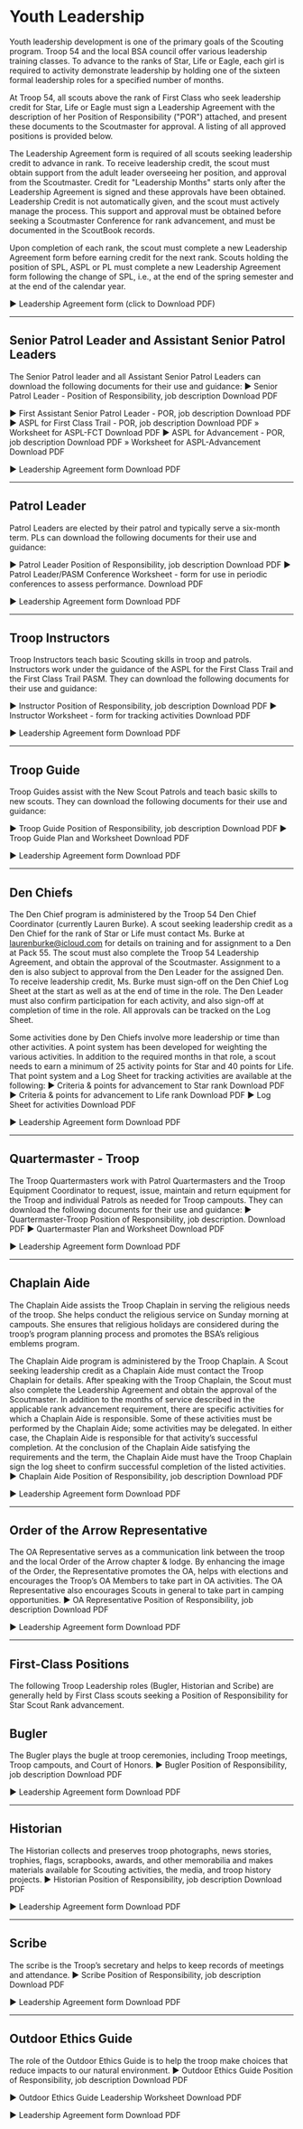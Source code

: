 # Youth Leadership

Youth leadership development is one of the primary goals of the Scouting program.  Troop 54 and the local BSA council offer various leadership training classes.  To advance to the ranks of Star, Life or Eagle, each girl is required to activity demonstrate leadership by holding one of the sixteen formal leadership roles for a specified number of months.

At Troop 54, all scouts above the rank of First Class who seek leadership credit for Star, Life or Eagle must sign a Leadership Agreement with the description of her Position of Responsibility ("POR") attached, and present these documents to the Scoutmaster for approval.  A listing of all approved positions is provided below.

The Leadership Agreement form is required of all scouts seeking leadership credit to advance in rank.  To receive leadership credit, the scout must obtain support from the adult leader overseeing her position, and approval from the Scoutmaster.  Credit for "Leadership Months" starts only after the Leadership Agreement is signed and these approvals have been obtained.  Leadership Credit is not automatically given, and the scout must actively manage the process.  This support and approval must be obtained before seeking a Scoutmaster Conference for rank advancement, and must be documented in the ScoutBook records.

Upon completion of each rank, the scout must complete a new Leadership Agreement form before earning credit for the next rank.  Scouts holding the position of SPL, ASPL or PL must complete a new Leadership Agreement form following the change of SPL, i.e., at the end of the spring semester and at the end of the calendar year.

►     Leadership Agreement form     (click to Download PDF)
 
---
## Senior Patrol Leader and Assistant Senior Patrol Leaders

The Senior Patrol leader and all Assistant Senior Patrol Leaders can download the following documents for their use and guidance:
►     Senior Patrol Leader - Position of Responsibility, job description     Download PDF
 
►     First Assistant Senior Patrol Leader - POR, job description     Download PDF
►     ASPL for First Class Trail - POR, job description     Download PDF
         »   Worksheet for ASPL-FCT     Download PDF
►     ASPL for Advancement - POR, job description     Download PDF
         »   Worksheet for ASPL-Advancement     Download PDF
 
►     Leadership Agreement form     Download PDF

---
## Patrol Leader

Patrol Leaders are elected by their patrol and typically serve a six-month term.  PLs can download the following documents for their use and guidance:
 
►     Patrol Leader Position of Responsibility, job description     Download PDF
►     Patrol Leader/PASM Conference Worksheet - form for use in periodic conferences to assess performance.
                Download PDF
 
►     Leadership Agreement form     Download PDF

---
## Troop Instructors

Troop Instructors teach basic Scouting skills in troop and patrols.  Instructors work under the guidance of the ASPL for the First Class Trail and the First Class Trail PASM.  They can download the following documents for their use and guidance:
 
►     Instructor Position of Responsibility, job description     Download PDF
►     Instructor Worksheet - form for tracking activities     Download PDF
 
►     Leadership Agreement form     Download PDF

---
## Troop Guide

Troop Guides assist with the New Scout Patrols and teach basic skills to new scouts.  They can download the following documents for their use and guidance:
 
►     Troop Guide Position of Responsibility, job description     Download PDF
►     Troop Guide Plan and Worksheet     Download PDF
 
►     Leadership Agreement form     Download PDF

---
## Den Chiefs

The Den Chief program is administered by the Troop 54 Den Chief Coordinator (currently Lauren Burke).  A scout seeking leadership credit as a Den Chief for the rank of Star or Life must contact Ms. Burke at laurenburke@icloud.com for details on training and for assignment to a Den at Pack 55.  The scout must also complete the Troop 54 Leadership Agreement, and obtain the approval of the Scoutmaster.  Assignment to a den is also subject to approval from the Den Leader for the assigned Den.  To receive leadership credit, Ms. Burke must sign-off on the Den Chief Log Sheet at the start as well as at the end of time in the role.  The Den Leader must also confirm participation for each activity, and also sign-off at completion of time in the role.  All approvals can be tracked on the Log Sheet.

Some activities done by Den Chiefs involve more leadership or time than other activities.  A point system has been developed for weighting the various activities.  In addition to the required months in that role, a scout needs to earn a minimum of 25 activity points for Star and 40 points for Life.  That point system and a Log Sheet for tracking activities are available at the following:
►     Criteria & points for advancement to Star rank     Download PDF
►     Criteria & points for advancement to Life rank     Download PDF
►     Log Sheet for activities     Download PDF
 
►     Leadership Agreement form     Download PDF

---
## Quartermaster - Troop

The Troop Quartermasters work with Patrol Quartermasters and the Troop Equipment Coordinator to request, issue, maintain and return equipment for the Troop and individual Patrols as needed for Troop campouts.  They can download the following documents for their use and guidance: 
►     Quartermaster-Troop Position of Responsibility, job description.  Download PDF
►     Quartermaster Plan and Worksheet     Download PDF
 
►     Leadership Agreement form     Download PDF

---
## Chaplain Aide

The Chaplain Aide assists the Troop Chaplain in serving the religious needs of the troop.  She helps conduct the religious service on Sunday morning at campouts.  She ensures that religious holidays are considered during the troop’s program planning process and promotes the BSA’s religious emblems program.

The Chaplain Aide program is administered by the Troop Chaplain.  A Scout seeking leadership credit as a Chaplain Aide must contact the Troop Chaplain for details.  After speaking with the Troop Chaplain, the Scout must also complete the Leadership Agreement and obtain the approval of the Scoutmaster.  In addition to the months of service described in the applicable rank advancement requirement, there are specific activities for which a Chaplain Aide is responsible.  Some of these activities must be performed by the Chaplain Aide; some activities may be delegated.  In either case, the Chaplain Aide is responsible for that activity’s successful completion.  At the conclusion of the Chaplain Aide satisfying the requirements and the term, the Chaplain Aide must have the Troop Chaplain sign the log sheet to confirm successful completion of the listed activities.
►     Chaplain Aide Position of Responsibility, job description     Download PDF
 
►     Leadership Agreement form     Download PDF

---
## Order of the Arrow Representative

The OA Representative serves as a communication link between the troop and the local Order of the Arrow chapter & lodge.  By enhancing the image of the Order, the Representative promotes the OA, helps with elections and encourages the Troop’s OA Members to take part in OA activities.  The OA Representative also encourages Scouts in general to take part in camping opportunities.
►     OA Representative Position of Responsibility, job description     Download PDF
 
►     Leadership Agreement form     Download PDF


--- 
## First-Class Positions
The following Troop Leadership roles (Bugler, Historian and Scribe) are generally held by First Class scouts seeking a Position of Responsibility for Star Scout Rank advancement.
 

## Bugler

The Bugler plays the bugle at troop ceremonies, including Troop meetings, Troop campouts, and Court of Honors.
►     Bugler Position of Responsibility, job description     Download PDF
 
►     Leadership Agreement form     Download PDF

---
## Historian

The Historian collects and preserves troop photographs, news stories, trophies, flags, scrapbooks, awards, and other memorabilia and makes materials available for Scouting activities, the media, and troop history projects. 
►     Historian Position of Responsibility, job description     Download PDF
 
►     Leadership Agreement form     Download PDF

---
## Scribe

The scribe is the Troop’s secretary and helps to keep records of meetings and attendance. 
►     Scribe Position of Responsibility, job description     Download PDF
 
►     Leadership Agreement form     Download PDF

---
## Outdoor Ethics Guide

The role of the Outdoor Ethics Guide is to help the troop make choices that reduce impacts to our natural environment. 
►     Outdoor Ethics Guide Position of Responsibility, job description     Download PDF
 
►     Outdoor Ethics Guide Leadership Worksheet     Download PDF
 
►     Leadership Agreement form     Download PDF